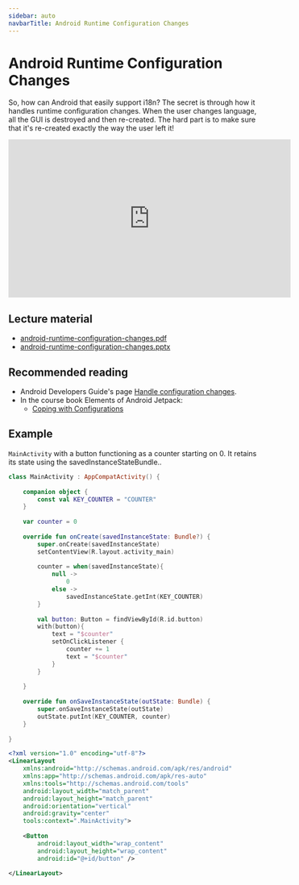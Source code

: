 ```yaml
---
sidebar: auto
navbarTitle: Android Runtime Configuration Changes
---
```


# Android Runtime Configuration Changes
So, how can Android that easily support i18n? The secret is through how it handles runtime configuration changes. When the user changes language, all the GUI is destroyed and then re-created. The hard part is to make sure that it's re-created exactly the way the user left it!

<iframe width="560" height="314" src="https://www.youtube.com/embed/P107Qcnnyys" frameborder="0" allow="accelerometer; autoplay; clipboard-write; encrypted-media; gyroscope; picture-in-picture" allowfullscreen></iframe>

## Lecture material
* [android-runtime-configuration-changes.pdf](android-runtime-configuration-changes.pdf)
* [android-runtime-configuration-changes.pptx](android-runtime-configuration-changes.pptx)

## Recommended reading
* Android Developers Guide's page [Handle configuration changes](https://developer.android.com/guide/topics/resources/runtime-changes).
* In the course book Elements of Android Jetpack:
    * [Coping with Configurations](https://wares.commonsware.com/app/internal/book/Jetpack/page/chap-config-001.html)

## Example
`MainActivity` with a button functioning as a counter starting on 0. It retains its state using the savedInstanceStateBundle..

<Tabs remember-selected-key="example-675">
<Tab title="MainActivity.kt">

```kotlin
class MainActivity : AppCompatActivity() {
    
    companion object {
        const val KEY_COUNTER = "COUNTER"
    }
    
    var counter = 0
    
    override fun onCreate(savedInstanceState: Bundle?) {
        super.onCreate(savedInstanceState)
        setContentView(R.layout.activity_main)
        
        counter = when(savedInstanceState){
            null ->
                0
            else ->
                savedInstanceState.getInt(KEY_COUNTER)
        }
        
        val button: Button = findViewById(R.id.button)
        with(button){
            text = "$counter"
            setOnClickListener {
                counter += 1
                text = "$counter"
            }
        }
    
    }
    
    override fun onSaveInstanceState(outState: Bundle) {
        super.onSaveInstanceState(outState)
        outState.putInt(KEY_COUNTER, counter)
    }
    
}
```

</Tab>
<Tab title="res/layout/activity_main-xml">

```xml
<?xml version="1.0" encoding="utf-8"?>
<LinearLayout
    xmlns:android="http://schemas.android.com/apk/res/android"
    xmlns:app="http://schemas.android.com/apk/res-auto"
    xmlns:tools="http://schemas.android.com/tools"
    android:layout_width="match_parent"
    android:layout_height="match_parent"
    android:orientation="vertical"
    android:gravity="center"
    tools:context=".MainActivity">
    
    <Button
        android:layout_width="wrap_content"
        android:layout_height="wrap_content"
        android:id="@+id/button" />
    
</LinearLayout>
```

</Tab>
</Tabs>